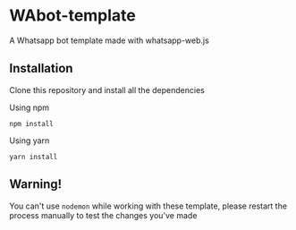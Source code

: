 # WAbot-template
A Whatsapp bot template made with whatsapp-web.js

## Installation
Clone this repository and install all the dependencies

Using npm
```
npm install
```
Using yarn
```
yarn install
```

## Warning!
You can't use `nodemon` while working with these template, please restart the process manually to test the changes you've made
